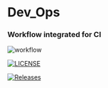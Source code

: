 # Dev_Ops
### Workflow integrated for CI

![workflow](https://github.com/nkwelle/Dev_Ops/actions/workflows/main.yml/badge.svg)

[![LICENSE](https://img.shields.io/github/license/nkwelle/devops.svg?style=flat-square)](https://github.com/nkwelle/devops/blob/master/LICENSE)

[![Releases](https://img.shields.io/github/release/nkwelle/devops/all.svg?style=flat-square)](https://github.com/nkwelle/devops/releases)
